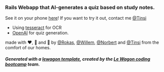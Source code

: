 ### Rails Webapp that AI-generates a quiz based on study notes. 

See it on your phone [here](https://quickquizz-b1c66a544553.herokuapp.com/)! If you want to try it out, contact me  [@Tinsi](mailto:tensaemamo@protonmail.com?subject=QuickQuizz%20Trial%20login) 

- Using [tesseract](https://github.com/dannnylo/rtesseract) for OCR
- [OpenAI](https://platform.openai.com/docs/api-reference) for quiz generation.


made with ❤️, 🍵 and 🥵 by [@Rokas](https://github.com/rokastas), [@Willem](https://github.com/willem-kriek), [@Norbert](https://github.com/norife) and [@Tinsi](https://github.com/crescendolll) from the comfort of our homes.
##### Generated with a [lewagon template](https://github.com/lewagon/rails-templates), created by the [Le Wagon coding bootcamp](https://www.lewagon.com) team.
